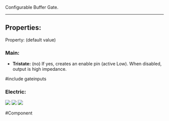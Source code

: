 Configurable Buffer Gate.

---

## Properties:

Property: (default value)

### Main:
- **Tristate:** (no)
   If yes, creates an enable pin (active Low).
   When disabled, output is high impedance.

#include gateinputs
### Electric:
![](../Logic%20Components#Inputs)
![](../Logic%20Components#Outputs)
![](../Logic%20Components#Edges)


#Component 